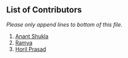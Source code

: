 ## List of Contributors

_Please only append lines to bottom of this file._

1.  [Anant Shukla](https://github.com/iamanantshukla)
2.  [Ramya](https://github.com/ramya-4004)
3.  [Horil Prasad](https://github.com/HorilPrasad)
